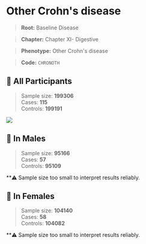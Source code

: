 # Other Crohn's disease

> **Root:** Baseline Disease  

> **Chapter:** Chapter XI- Digestive  

> **Phenotype:** Other Crohn's disease  

> **Code:** `CHRONOTH`

## 🧪 All Participants  
> Sample size: **199306**  
> Cases: **115**  
> Controls: **199191**
<img src="/Disease/Figures/ALL/Incidence/CHRONOTH.png"/>
<CsvTable src="/public/Disease/Data/ALL/Incidence/COX_CHRONOTH.csv" label="🔍 View full results" />

## 👨 In Males  
> Sample size: **95166**  
> Cases: **57**  
> Controls: **95109**

**⚠️ Sample size too small to interpret results reliably.


## 👩 In Females  
> Sample size: **104140**  
> Cases: **58**  
> Controls: **104082**

**⚠️ Sample size too small to interpret results reliably.

